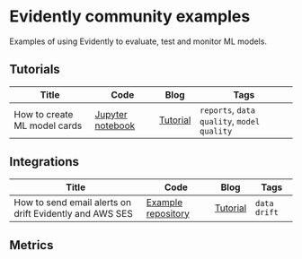 # Evidently community examples

Examples of using Evidently to evaluate, test and monitor ML models.

## Tutorials 

Title | Code | Blog | Tags 
--- | --- | --- | --- 
How to create ML model cards |[Jupyter notebook](Model_card_classification.ipynb) | [Tutorial](https://www.evidentlyai.com/blog/ml-model-card-tutorial) | `reports`, `data quality`, `model quality`

## Integrations

Title | Code | Blog | Tags 
--- | --- | --- | --- 
How to send email alerts on drift Evidently and AWS SES |[Example repository](https://github.com/evidentlyai/aws_alerting) | [Tutorial](https://www.evidentlyai.com/blog/ml-monitoring-with-email-alerts-tutorial) | `data drift`

## Metrics
